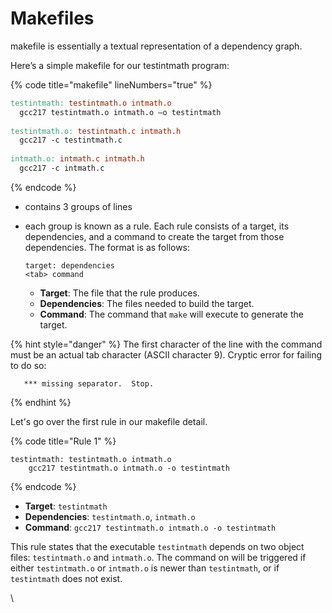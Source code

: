 # Makefiles

makefile is essentially a textual representation of a dependency graph. &#x20;

Here’s a simple makefile for our testintmath program:

{% code title="makefile" lineNumbers="true" %}
```makefile
testintmath: testintmath.o intmath.o
  gcc217 testintmath.o intmath.o –o testintmath
  
testintmath.o: testintmath.c intmath.h
  gcc217 -c testintmath.c
  
intmath.o: intmath.c intmath.h
  gcc217 -c intmath.c
```
{% endcode %}

* contains 3 groups of lines
*   each group is known as a rule. Each rule consists of a target, its dependencies, and a command to create the target from those dependencies. The format is as follows:

    ```
    target: dependencies
    <tab> command
    ```

    * **Target**: The file that the rule produces.
    * **Dependencies**: The files needed to build the target.
    * **Command**: The command that `make` will execute to generate the target.

{% hint style="danger" %}
The first character of the line with the command must be an actual tab character (ASCII character 9). Cryptic error for failing to do so:

```
   *** missing separator.  Stop.
```
{% endhint %}



Let's go over the first rule in our makefile detail. &#x20;

{% code title="Rule 1" %}
```make
testintmath: testintmath.o intmath.o
    gcc217 testintmath.o intmath.o -o testintmath
```
{% endcode %}

* **Target**: `testintmath`
* **Dependencies**: `testintmath.o`, `intmath.o`
* **Command**: `gcc217 testintmath.o intmath.o -o testintmath`

This rule states that the executable `testintmath` depends on two object files: `testintmath.o` and `intmath.o`. The command on will be triggered if either `testintmath.o` or `intmath.o` is newer than `testintmath`, or if `testintmath` does not exist.

\
